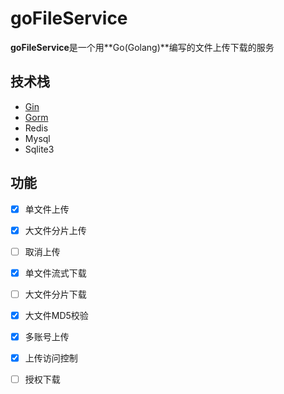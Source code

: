 # goFileService

**goFileService**是一个用**Go(Golang)**编写的文件上传下载的服务

## 技术栈

- [Gin](https://github.com/gin-gonic/gin)
- [Gorm](https://github.com/go-gorm/gorm)
- Redis
- Mysql
- Sqlite3

## 功能

- [x] 单文件上传
- [x] 大文件分片上传
- [ ] 取消上传
- [x] 单文件流式下载
- [ ] 大文件分片下载
- [x] 大文件MD5校验
- [x] 多账号上传
- [x] 上传访问控制
- [ ] 授权下载

